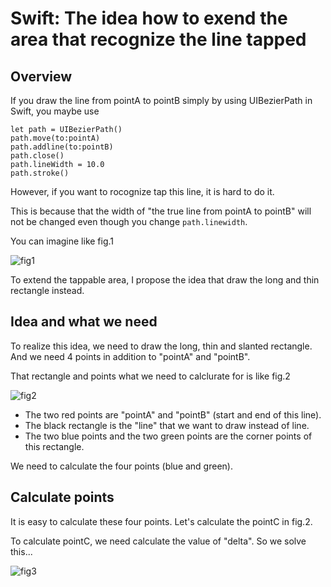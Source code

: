 # Swift: The idea how to exend the area that recognize the line tapped

## Overview
If you draw the line from pointA to pointB simply by using UIBezierPath in Swift, you maybe use

    let path = UIBezierPath()
    path.move(to:pointA)
    path.addline(to:pointB)
    path.close()
    path.lineWidth = 10.0
    path.stroke()
    
However, if you want to rocognize tap this line, it is hard to do it. 


This is because that the width of "the true line from pointA to pointB" will not be changed even though you change `path.linewidth`.


You can imagine like fig.1


![fig1](https://user-images.githubusercontent.com/44053042/54431282-597ccc80-4769-11e9-8790-cb9351e751d4.png)


To extend the tappable area, I propose the idea that draw the long and thin rectangle instead.


## Idea and what we need
To realize this idea, we need to draw the long, thin and slanted rectangle. And we need 4 points in addition to "pointA" and "pointB".


That rectangle and points what we need to calclurate for is like fig.2


![fig2](https://user-images.githubusercontent.com/44053042/54431213-29352e00-4769-11e9-9f6d-7f1e4037a9d5.png)


* The two red points are "pointA" and "pointB" (start and end of this line). 
* The black rectangle is the "line" that we want to draw instead of line. 
* The two blue points and the two green points are the corner points of this rectangle. 

We need to calculate the four points (blue and green).


## Calculate points
It is easy to calculate these four points. Let's calculate the pointC in fig.2.

To calculate pointC, we need calculate the value of "delta". So we solve this...

![fig3](https://user-images.githubusercontent.com/44053042/54433363-03ab2300-476f-11e9-8300-cae2408dba0b.png)
